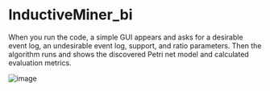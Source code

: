 # InductiveMiner_bi

When you run the code, a simple GUI appears and asks for a desirable event log, an undesirable event log, support, and ratio parameters. Then the algorithm runs and shows the discovered Petri net model and calculated evaluation metrics.

![image](https://user-images.githubusercontent.com/81296367/177995449-3ac38efa-3bfc-4d11-94fa-c9504941494f.png)
